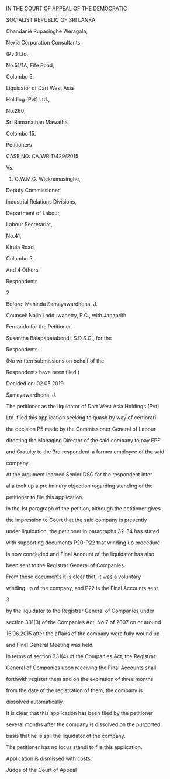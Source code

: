 IN THE COURT OF APPEAL OF THE DEMOCRATIC

SOCIALIST REPUBLIC OF SRI LANKA

Chandanie Rupasinghe Weragala,

Nexia Corporation Consultants

(Pvt) Ltd.,

No.51/1A, Fife Road,

Colombo 5.

Liquidator of Dart West Asia

Holding (Pvt) Ltd.,

No.260,

Sri Ramanathan Mawatha,

Colombo 15.

Petitioners

CASE NO: CA/WRIT/429/2015

Vs.

1. G.W.M.G. Wickramasinghe,

Deputy Commissioner,

Industrial Relations Divisions,

Department of Labour,

Labour Secretariat,

No.41,

Kirula Road,

Colombo 5.

And 4 Others

Respondents

2

Before: Mahinda Samayawardhena, J.

Counsel: Nalin Ladduwahetty, P.C., with Janaprith

Fernando for the Petitioner.

Susantha Balapapatabendi, S.D.S.G., for the

Respondents.

(No written submissions on behalf of the

Respondents have been filed.)

Decided on: 02.05.2019

Samayawardhena, J.

The petitioner as the liquidator of Dart West Asia Holdings (Pvt)

Ltd. filed this application seeking to quash by way of certiorari

the decision P5 made by the Commissioner General of Labour

directing the Managing Director of the said company to pay EPF

and Gratuity to the 3rd respondent-a former employee of the said

company.

At the argument learned Senior DSG for the respondent inter

alia took up a preliminary objection regarding standing of the

petitioner to file this application.

In the 1st paragraph of the petition, although the petitioner gives

the impression to Court that the said company is presently

under liquidation, the petitioner in paragraphs 32-34 has stated

with supporting documents P20-P22 that winding up procedure

is now concluded and Final Account of the liquidator has also

been sent to the Registrar General of Companies.

From those documents it is clear that, it was a voluntary

winding up of the company, and P22 is the Final Accounts sent

3

by the liquidator to the Registrar General of Companies under

section 331(3) of the Companies Act, No.7 of 2007 on or around

16.06.2015 after the affairs of the company were fully wound up

and Final General Meeting was held.

In terms of section 331(4) of the Companies Act, the Registrar

General of Companies upon receiving the Final Accounts shall

forthwith register them and on the expiration of three months

from the date of the registration of them, the company is

dissolved automatically.

It is clear that this application has been filed by the petitioner

several months after the company is dissolved on the purported

basis that he is still the liquidator of the company.

The petitioner has no locus standi to file this application.

Application is dismissed with costs.

Judge of the Court of Appeal